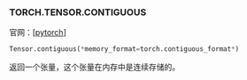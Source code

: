 ### TORCH.TENSOR.CONTIGUOUS

官网：[[pytorch](https://pytorch.org/docs/stable/generated/torch.Tensor.contiguous.html)]

```python
Tensor.contiguous(*memory_format=torch.contiguous_format*)
```

返回一个张量，这个张量在内存中是连续存储的。